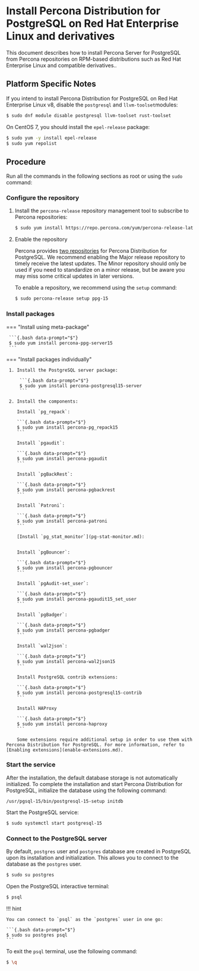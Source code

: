 # Install Percona Distribution for PostgreSQL on Red Hat Enterprise Linux and derivatives

This document describes how to install Percona Server for PostgreSQL from Percona repositories on RPM-based distributions such as Red Hat Enterprise Linux and compatible derivatives..

## Platform Specific Notes

If you intend to install Percona Distribution for PostgreSQL on Red Hat Enterprise Linux v8, disable the ``postgresql``  and ``llvm-toolset``modules:

```{.bash data-prompt="$"}
$ sudo dnf module disable postgresql llvm-toolset rust-toolset
```

On CentOS 7, you should install the ``epel-release`` package:

```{.bash data-prompt="$"}
$ sudo yum -y install epel-release
$ sudo yum repolist
```

## Procedure

Run all the commands in the following sections as root or using the `sudo` command:

### Configure the repository

1. Install the `percona-release` repository management tool to subscribe to Percona repositories:

    ```{.bash data-prompt="$"}
    $ sudo yum install https://repo.percona.com/yum/percona-release-latest.noarch.rpm
    ```

2. Enable the repository

   Percona provides [two repositories](repo-overview.md) for Percona Distribution for PostgreSQL. We recommend enabling the Major release repository to timely receive the latest updates. The Minor repository should only be used if you need to standardize on a minor release, but be aware you may miss some critical updates in later versions. 

   To enable a repository, we recommend using the `setup` command: 

   ```{.bash data-prompt="$"}
   $ sudo percona-release setup ppg-15
   ```

### Install packages

=== "Install using meta-package"
     
     ```{.bash data-prompt="$"}
     $ sudo yum install percona-ppg-server15
     ```

=== "Install packages individually"

     1. Install the PostgreSQL server package:

         ```{.bash data-prompt="$"}
         $ sudo yum install percona-postgresql15-server
         ```

     2. Install the components:

        Install `pg_repack`:

        ```{.bash data-prompt="$"}
        $ sudo yum install percona-pg_repack15
        ```

        Install `pgaudit`:

        ```{.bash data-prompt="$"}
        $ sudo yum install percona-pgaudit
        ```

        Install `pgBackRest`:

        ```{.bash data-prompt="$"}
        $ sudo yum install percona-pgbackrest
        ```

        Install `Patroni`:

        ```{.bash data-prompt="$"}
        $ sudo yum install percona-patroni
        ```

        [Install `pg_stat_monitor`](pg-stat-monitor.md):


        Install `pgBouncer`:

        ```{.bash data-prompt="$"}
        $ sudo yum install percona-pgbouncer
        ```

        Install `pgAudit-set_user`:

        ```{.bash data-prompt="$"}
        $ sudo yum install percona-pgaudit15_set_user
        ```

        Install `pgBadger`:

        ```{.bash data-prompt="$"}
        $ sudo yum install percona-pgbadger
        ```

        Install `wal2json`:

        ```{.bash data-prompt="$"}
        $ sudo yum install percona-wal2json15
        ```

        Install PostgreSQL contrib extensions:

        ```{.bash data-prompt="$"}
        $ sudo yum install percona-postgresql15-contrib
        ```

        Install HAProxy
        
        ```{.bash data-prompt="$"}
        $ sudo yum install percona-haproxy
        ```

        Some extensions require additional setup in order to use them with Percona Distribution for PostgreSQL. For more information, refer to [Enabling extensions](enable-extensions.md).

### Start the service

After the installation, the default database storage is not automatically initialized. To complete the installation and start Percona Distribution for PostgreSQL, initialize the database using the following command:

```
/usr/pgsql-15/bin/postgresql-15-setup initdb
```

Start the PostgreSQL service:

```{.bash data-prompt="$"}
$ sudo systemctl start postgresql-15
```

### Connect to the PostgreSQL server

By default, `postgres` user and `postgres` database are created in PostgreSQL upon its installation and initialization. This allows you to connect to the database as the `postgres` user.

```{.bash data-prompt="$"}
$ sudo su postgres
```

Open the PostgreSQL interactive terminal:

```{.bash data-prompt="$"}
$ psql
```

!!! hint

    You can connect to `psql` as the `postgres` user in one go:

    ```{.bash data-prompt="$"}
    $ sudo su postgres psql
    ```

To exit the `psql` terminal, use the following command:

```{.bash data-prompt="$"}
$ \q
```
